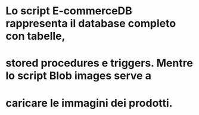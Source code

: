 # Lo script E-commerceDB rappresenta il database completo con tabelle,
# stored procedures e triggers. Mentre lo script Blob images serve a 
# caricare le immagini dei prodotti. 